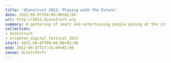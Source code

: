 ```yaml
---
title: 'dConstruct 2012: Playing with the Future'
date: 2012-09-07T09:00:00+01:00
url: http://2012.dconstruct.org
summary: A gathering of smart and entertaining people poking at the intersection of technology and culture.
collection:
- dconstruct
- brighton_digital_festival_2012
start: 2012-09-07T09:00:00+01:00
end: 2012-09-07T17:45:00+01:00
venue: 9c2xrvf6+fr
---
```

